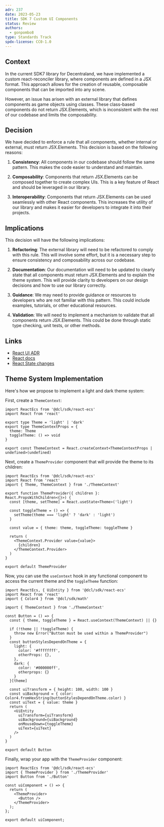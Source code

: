 ```yaml
---
adr: 237
date: 2023-05-23
title: SDK 7 Custom UI Components
status: Review
authors:
  - gonpombo8
type: Standards Track
spdx-license: CC0-1.0
---
```


## Context

In the current SDK7 library for Decentraland, we have implemented a custom react-reconciler library, where components are defined in a JSX format. This approach allows for the creation of reusable, composable components that can be imported into any scene.

However, an issue has arisen with an external library that defines components as game objects using classes. These class-based components do not return JSX.Elements, which is inconsistent with the rest of our codebase and limits the composability.

## Decision

We have decided to enforce a rule that all components, whether internal or external, must return JSX.Elements. This decision is based on the following reasons:

1. **Consistency**: All components in our codebase should follow the same pattern. This makes the code easier to understand and maintain.

2. **Composability**: Components that return JSX.Elements can be composed together to create complex UIs. This is a key feature of React and should be leveraged in our library.

3. **Interoperability**: Components that return JSX.Elements can be used seamlessly with other React components. This increases the utility of our library and makes it easier for developers to integrate it into their projects.

## Implications

This decision will have the following implications:

1. **Refactoring**: The external library will need to be refactored to comply with this rule. This will involve some effort, but it is a necessary step to ensure consistency and composability across our codebase.

2. **Documentation**: Our documentation will need to be updated to clearly state that all components must return JSX.Elements and to explain the theme system. This will provide clarity to developers on our design decisions and how to use our library correctly.

3. **Guidance**: We may need to provide guidance or resources to developers who are not familiar with this pattern. This could include examples, tutorials, or other educational resources.

4. **Validation**: We will need to implement a mechanism to validate that all components return JSX.Elements. This could be done through static type checking, unit tests, or other methods.

## Links

- [React UI ADR](https://adr.decentraland.org/adr/ADR-124)
- [React docs](https://react.dev)
- [React State changes](https://react.dev/learn/reacting-to-input-with-state)

## Theme System Implementation

Here's how we propose to implement a light and dark theme system:

First, create a `ThemeContext`:

```tsx
import ReactEcs from '@dcl/sdk/react-ecs'
import React from 'react'

export type Theme = 'light' | 'dark'
export type ThemeContextProps = {
  theme: Theme
  toggleTheme: () => void
}

export const ThemeContext = React.createContext<ThemeContextProps | undefined>(undefined)
```

Next, create a `ThemeProvider` component that will provide the theme to its children:

```tsx
import ReactEcs from '@dcl/sdk/react-ecs'
import React from 'react'
import { Theme, ThemeContext } from './ThemeContext'

export function ThemeProvider({ children }: React.PropsWithChildren<{}>) {
  const [theme, setTheme] = React.useState<Theme>('light')

  const toggleTheme = () => {
    setTheme(theme === 'light' ? 'dark' : 'light')
  }

  const value = { theme: theme, toggleTheme: toggleTheme }

  return (
    <ThemeContext.Provider value={value}>
      {children}
    </ThemeContext.Provider>
  )
}

export default ThemeProvider
```

Now, you can use the `useContext` hook in any functional component to access the current theme and the `toggleTheme` function:

```tsx
import ReactEcs, { UiEntity } from '@dcl/sdk/react-ecs'
import React from 'react'
import { Color4 } from '@dcl/sdk/math'

import { ThemeContext } from './ThemeContext'

const Button = () => {
  const { theme, toggleTheme } = React.useContext(ThemeContext) || {}

  if (!theme || !toggleTheme) {
    throw new Error("Button must be used within a ThemeProvider")
  }
  const buttonStylesDependOnTheme = {
    light: {
      color: '#ffffffff',
      otherProps: {},
    },
    dark: {
      color: '#000000ff',
      otherprops: {}
    }
  }[theme]

  const uiTransform = { height: 100, width: 100 }
  const uiBackground = { color: Color4.fromHexString(buttonStylesDependOnTheme.color) }
  const uiText = { value: theme }
  return (
    <UiEntity
      uiTransform={uiTransform}
      uiBackground={uiBackground}
      onMouseDown={toggleTheme}
      uiText={uiText}
    />
  )
}

export default Button
```

Finally, wrap your app with the `ThemeProvider` component:

```tsx
import ReactEcs from '@dcl/sdk/react-ecs'
import { ThemeProvider } from './ThemeProvider'
import Button from './Button'

const uiComponent = () => {
  return (
    <ThemeProvider>
      <Button />
    </ThemeProvider>
  );
};

export default uiComponent;
```